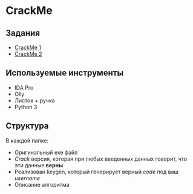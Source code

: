 # CrackMe

## Задания

  - [CrackMe 1](/CrackMe_1)  
  - [CrackMe 2](/CrackMe_2)  

## Используемые инструменты

  - IDA Pro
  - Olly
  - Листок + ручка
  - Python 3
  
## Структура 

В каждой папке:  
  - Оригинальный exe файл
  - *Crack* версия, которая при любых введенных данных говорит, что эти данные **верны**  
  - Реализован keygen, который генерирует верный *code* под ваш *username*  
  - Описание алгоритма  
